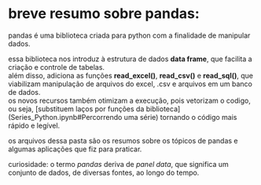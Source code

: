 # breve resumo sobre pandas:
pandas é uma biblioteca criada para python com a finalidade de manipular dados.

essa biblioteca nos introduz à estrutura de dados **data frame**, que facilita a criação e controle de tabelas.  
além disso, adiciona as funções **read_excel()**, **read_csv()** e **read_sql()**, que viabilizam manipulação de arquivos do excel, .csv e arquivos em um banco de dados.  
os novos recursos também otimizam a execução, pois vetorizam o codigo, ou seja, [substituem laços por funções da biblioteca](Series_Python.ipynb#Percorrendo uma série) tornando o código mais rápido e legível.  

os arquivos dessa pasta são os resumos sobre os tópicos de pandas e algumas aplicações que fiz para praticar.

curiosidade: o termo *pandas* deriva de *panel data*, que significa um conjunto de dados, de diversas fontes, ao longo do tempo.
